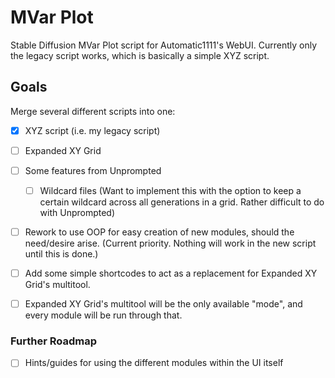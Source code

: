 # MVar Plot
Stable Diffusion MVar Plot script for Automatic1111's WebUI. Currently only the legacy script works, which is basically a simple XYZ script.

## Goals
Merge several different scripts into one:
- [x] XYZ script (i.e. my legacy script)
- [ ] Expanded XY Grid 
- [ ] Some features from Unprompted
    - [ ] Wildcard files (Want to implement this with the option to keep a certain wildcard across all generations in a grid. Rather difficult to do with Unprompted)

- [ ] Rework to use OOP for easy creation of new modules, should the need/desire arise. (Current priority. Nothing will work in the new script until this is done.)

- [ ] Add some simple shortcodes to act as a replacement for Expanded XY Grid's multitool.

- [ ] Expanded XY Grid's multitool will be the only available "mode", and every module will be run through that.

### Further Roadmap
- [ ] Hints/guides for using the different modules within the UI itself

